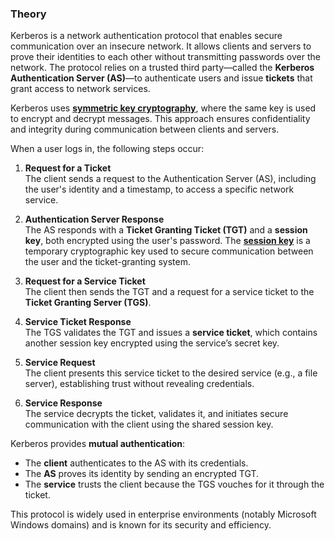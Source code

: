 ### Theory

Kerberos is a network authentication protocol that enables secure communication over an insecure network. It allows clients and servers to prove their identities to each other without transmitting passwords over the network. The protocol relies on a trusted third party—called the **Kerberos Authentication Server (AS)**—to authenticate users and issue **tickets** that grant access to network services.

Kerberos uses **[symmetric key cryptography](https://en.wikipedia.org/wiki/Symmetric-key_algorithm)**, where the same key is used to encrypt and decrypt messages. This approach ensures confidentiality and integrity during communication between clients and servers.

When a user logs in, the following steps occur:

1. **Request for a Ticket**  
   The client sends a request to the Authentication Server (AS), including the user's identity and a timestamp, to access a specific network service.

2. **Authentication Server Response**  
   The AS responds with a **Ticket Granting Ticket (TGT)** and a **session key**, both encrypted using the user's password. The **[session key](https://en.wikipedia.org/wiki/Session_key)** is a temporary cryptographic key used to secure communication between the user and the ticket-granting system.

3. **Request for a Service Ticket**  
   The client then sends the TGT and a request for a service ticket to the **Ticket Granting Server (TGS)**.

4. **Service Ticket Response**  
   The TGS validates the TGT and issues a **service ticket**, which contains another session key encrypted using the service’s secret key.

5. **Service Request**  
   The client presents this service ticket to the desired service (e.g., a file server), establishing trust without revealing credentials.

6. **Service Response**  
   The service decrypts the ticket, validates it, and initiates secure communication with the client using the shared session key.

Kerberos provides **mutual authentication**:
- The **client** authenticates to the AS with its credentials.
- The **AS** proves its identity by sending an encrypted TGT.
- The **service** trusts the client because the TGS vouches for it through the ticket.

This protocol is widely used in enterprise environments (notably Microsoft Windows domains) and is known for its security and efficiency.


